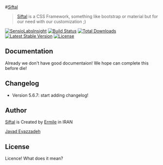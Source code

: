 #[Siftal]
> [Siftal] is a CSS Framework, something like bootstrap or material but for our need with our customization ;)


<p align="center">

 [![SensioLabsInsight](https://insight.sensiolabs.com/projects/1388f907-4714-4595-9dfd-935440e18e24/mini.png)](https://insight.sensiolabs.com/projects/1388f907-4714-4595-9dfd-935440e18e24)
 <a href="https://travis-ci.org/ermile/siftal"><img src="https://travis-ci.org/ermile/siftal.svg" alt="Build Status"></a>
 <a href="https://packagist.org/packages/ermile/siftal"><img src="https://poser.pugx.org/ermile/siftal/d/total.svg" alt="Total Downloads"></a>
 <a href="https://packagist.org/packages/ermile/siftal"><img src="https://poser.pugx.org/ermile/siftal/v/stable.svg" alt="Latest Stable Version"></a>
 <a href="https://packagist.org/packages/ermile/siftal"><img src="https://poser.pugx.org/ermile/siftal/license.svg" alt="License"></a>
</p>



Documentation
-------------
Already we don't have good documentaion! We hope can complete this before die!


Changelog
---------
 * Version 5.6.7: start adding changelog!


Author
------
[Siftal] is Created by [Ermile] in IRAN

[Javad Evazzadeh]


License
-------
Licence! What does it mean?



[Ermile]: <https://ermile.com>
[Siftal]: <http://siftal.ir>
[Javad Evazzadeh]: <http://evazzadeh.com>
